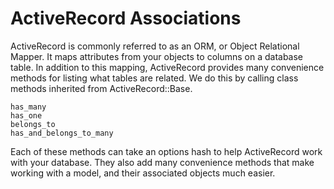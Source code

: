 # ActiveRecord Associations

ActiveRecord is commonly referred to as an ORM, or Object Relational Mapper.  It maps attributes from your objects to columns on a database table.  In addition to this mapping, ActiveRecord provides many convenience methods for listing what tables are related.  We do this by calling class methods inherited from ActiveRecord::Base.

	has_many
	has_one
	belongs_to
	has_and_belongs_to_many

Each of these methods can take an options hash to help ActiveRecord work with your database.  They also add many convenience methods that make working with a model, and their associated objects much easier.

